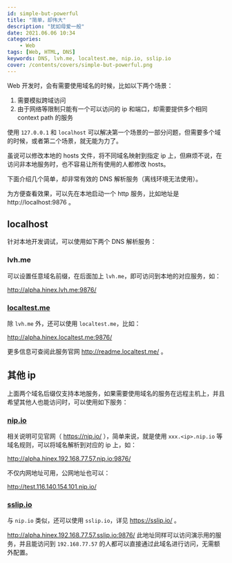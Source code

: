 ```yaml
---
id: simple-but-powerful
title: "简单，却伟大"
description: "犹如母爱一般"
date: 2021.06.06 10:34
categories:
    - Web
tags: [Web, HTML, DNS]
keywords: DNS, lvh.me, localtest.me, nip.io, sslip.io
cover: /contents/covers/simple-but-powerful.png
---
```


Web 开发时，会有需要使用域名的时候，比如以下两个场景：

1. 需要模拟跨域访问
1. 由于网络等限制只能有一个可以访问的 ip 和端口，却需要提供多个相同 context path 的服务

使用 `127.0.0.1` 和 `localhost` 可以解决第一个场景的一部分问题，但需要多个域的时候，或者第二个场景，就无能为力了。

虽说可以修改本地的 hosts 文件，将不同域名映射到指定 ip 上，但麻烦不说，在访问非本地服务时，也不容易让所有使用的人都修改 hosts。

下面介绍几个简单，却非常有效的 DNS 解析服务（离线环境无法使用）。

为方便查看效果，可以先在本地启动一个 http 服务，比如地址是 http://localhost:9876 。


## localhost

针对本地开发调试，可以使用如下两个 DNS 解析服务：

### lvh.me

可以设置任意域名前缀，在后面加上 `lvh.me`，即可访问到本地的对应服务，如：

http://alpha.hinex.lvh.me:9876/


### [localtest.me](http://readme.localtest.me/)

除 `lvh.me` 外，还可以使用 `localtest.me`，比如：

http://alpha.hinex.localtest.me:9876/

更多信息可查阅此服务官网 http://readme.localtest.me/ 。


## 其他 ip

上面两个域名后缀仅支持本地服务，如果需要使用域名的服务在远程主机上，并且希望其他人也能访问时，可以使用如下服务：


### [nip.io](https://nip.io/)

相关说明可见官网（ https://nip.io/ ），简单来说，就是使用 `xxx.<ip>.nip.io` 等域名规则，可以将域名解析到对应的 ip 上，如：

http://alpha.hinex.192.168.77.57.nip.io:9876/

不仅内网地址可用，公网地址也可以：

http://test.116.140.154.101.nip.io/


### [sslip.io](https://sslip.io/)

与 `nip.io` 类似，还可以使用 `sslip.io`，详见 https://sslip.io/ 。

http://alpha.hinex.192.168.77.57.sslip.io:9876/ 此地址同样可以访问演示用的服务，并且能访问到 `192.168.77.57` 的人都可以直接通过此域名进行访问，无需额外配置。